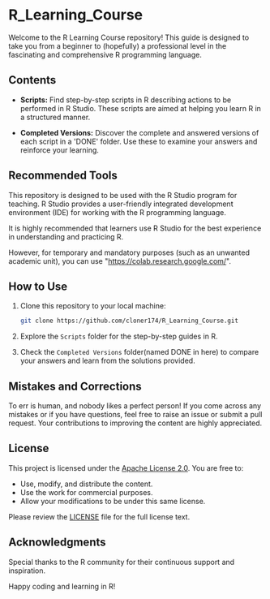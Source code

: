 # R_Learning_Course

Welcome to the R Learning Course repository! This guide is designed to take you from a beginner to (hopefully) a professional level in the fascinating and comprehensive R programming language.



## Contents

- **Scripts:** Find step-by-step scripts in R describing actions to be performed in R Studio. These scripts are aimed at helping you learn R in a structured manner.

- **Completed Versions:** Discover the complete and answered versions of each script in a 'DONE' folder. Use these to examine your answers and reinforce your learning.



## Recommended Tools

This repository is designed to be used with the R Studio program for teaching. R Studio provides a user-friendly integrated development environment (IDE) for working with the R programming language.

It is highly recommended that learners use R Studio for the best experience in understanding and practicing R.

However, for temporary and mandatory purposes (such as an unwanted academic unit), you can use "https://colab.research.google.com/".



## How to Use

1. Clone this repository to your local machine:
    ```bash
    git clone https://github.com/cloner174/R_Learning_Course.git
    ```    
2. Explore the `Scripts` folder for the step-by-step guides in R.

3. Check the `Completed Versions` folder(named DONE in here) to compare your answers and learn from the solutions provided.



## Mistakes and Corrections

To err is human, and nobody likes a perfect person! If you come across any mistakes or if you have questions, feel free to raise an issue or submit a pull request. Your contributions to improving the content are highly appreciated.



## License
This project is licensed under the [Apache License 2.0](LICENSE). You are free to:
- Use, modify, and distribute the content.
- Use the work for commercial purposes.
- Allow your modifications to be under this same license.

Please review the [LICENSE](LICENSE) file for the full license text.



## Acknowledgments
Special thanks to the R community for their continuous support and inspiration.


Happy coding and learning in R!
